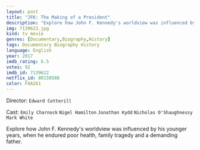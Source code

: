 ```yaml
---
layout: post
title: "JFK: The Making of a President"
description: "Explore how John F. Kennedy's worldview was influenced by his younger years, when he endured poor health, family tragedy and a demanding father..."
img: 7139622.jpg
kind: tv movie
genres: [Documentary,Biography,History]
tags: Documentary Biography History 
language: English
year: 2017
imdb_rating: 6.5
votes: 92
imdb_id: 7139622
netflix_id: 80158588
color: F4A261
---
```

Director: `Edward Cotterill`  

Cast: `Emily Charnock` `Nigel Hamilton` `Jonathan Kydd` `Nicholas O'Shaughnessy` `Mark White` 

Explore how John F. Kennedy's worldview was influenced by his younger years, when he endured poor health, family tragedy and a demanding father.
